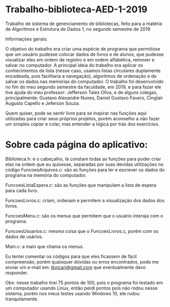 # Trabalho-biblioteca-AED-1-2019
Trabalho de sistema de gerenciamento de bibliotecas, feito para a matéria de Algoritmos e Estrutura de Dados 1, no segundo semestre de 2019

Informações gerais:

O objetivo do trabalho era criar uma espécie de programa que permitisse que um usuário pudesse colocar dados de livros e de alunos, que pudesse visualizar eles em ordem de registro e em ordem alfabética, remover e salvar no computador. A principal ideia do trabalho era aplicar os conhecimentos de lista (nesse caso, usamos listas circulares duplamente encadeada, pois facilitaria a navegação), algoritmos de ordenação e de salvar os dados nas memórias do computador. O trabalho foi desenvolvido no fim do meu segundo semestre da faculdade, em 2019, e para fazer ele tive ajuda do meu professor: Jefferson Tales Oliva, e de alguns colegas, principalmente: Gustavo Alexandre Nunes, Daniel Gustavo Favero, Cinglair Augusto Capello e Jeferson Souza.

Quem quiser, pode se sentir livre para se inspirar nas funções aqui utilizadas para criar seus próprios projetos, porém aconselho a não fazer um simples copiar e colar, mas entender a lógica por trás dos exercícios.

# Sobre cada página do aplicativo:

Biblioteca.h: é o cabeçalho, lá constam todas as funções para poder criar elas na ordem que eu quisesse, separadas por suas devidas utilizações no código
FuncoesArquivos.c: são as funções para ler e escrever os dados do programa na memória do computador.

FuncoesListaEspera.c: são as funções que manipulam a lista de espera para cada livro.

FuncoesLivros.c: criam, ordenam e permitem a visualização dos dados dos livros.

FuncoesMenu.c: são os menus que permitem que o usuário interaja com o programa.

FuncoesUsuarios.c: mesma coisa que o FuncoesLivros.c, porém com os dados de usários.

Main.c: a main que chama os menus.

Eu tentei comentar os códigos para que eles ficassem de fácil compreensão, porém quaisquer dúvidas ou erros encontrados, pode me enviar um e-mail em: ikvicari@gmail.com que eventualmente devo responder.

Obs: nesse trabalho tirei 75 pontos de 100, pois o programa foi testado em um computador usando Linux, então perdi pontos pois não rodou nesse sistema, porém nos meus testes usando Windows 10, ele rodou tranquilamente.
